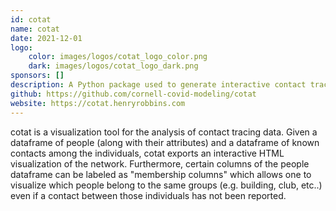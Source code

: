 ```yaml
---
id: cotat
name: cotat
date: 2021-12-01
logo:
    color: images/logos/cotat_logo_color.png
    dark: images/logos/cotat_logo_dark.png
sponsors: []
description: A Python package used to generate interactive contact tracing visualizations
github: https://github.com/cornell-covid-modeling/cotat
website: https://cotat.henryrobbins.com
---
```


cotat is a visualization tool for the analysis of contact tracing data. Given
a dataframe of people (along with their attributes) and a dataframe of
known contacts among the individuals, cotat exports an interactive HTML
visualization of the network. Furthermore, certain columns of the people
dataframe can be labeled as "membership columns" which allows one to visualize
which people belong to the same groups (e.g. building, club, etc..) even if
a contact between those individuals has not been reported.
